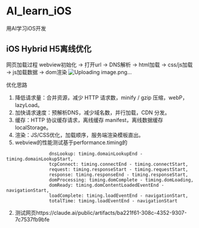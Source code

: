 # AI_learn_iOS
用AI学习iOS开发

## iOS Hybrid H5离线优化
网页加载过程
webview初始化 -> 打开url -> DNS解析 -> html加载 -> css/js加载 -> js加载数据 -> dom渲染
![Uploading image.png…]()

优化思路
1. 降低请求量：合并资源，减少 HTTP 请求数，minify / gzip 压缩，webP，lazyLoad。
2. 加快请求速度：预解析DNS，减少域名数，并行加载，CDN 分发。
3. 缓存：HTTP 协议缓存请求，离线缓存 manifest，离线数据缓存 localStorage。
4. 渲染：JS/CSS优化，加载顺序，服务端渲染模板直出。
1. webview的性能测试基于performance.timing的
```
                dnsLookup: timing.domainLookupEnd - timing.domainLookupStart,
                tcpConnect: timing.connectEnd - timing.connectStart,
                request: timing.responseStart - timing.requestStart,
                response: timing.responseEnd - timing.responseStart,
                domProcessing: timing.domComplete - timing.domLoading,
                domReady: timing.domContentLoadedEventEnd - navigationStart,
                loadComplete: timing.loadEventEnd - navigationStart,
                totalTime: timing.loadEventEnd - navigationStart
```
2. 测试网页https://claude.ai/public/artifacts/ba221f61-308c-4352-9307-7c7537fb9bfe
   
